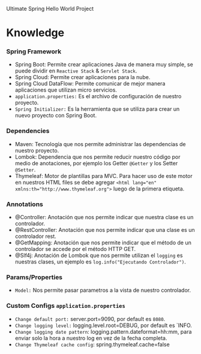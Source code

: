 Ultimate Spring Hello World Project 

# Knowledge

### Spring Framework

- Spring Boot: Permite crear aplicaciones Java de manera muy simple, se puede dividir en `Reactive Stack` & `Servlet Stack`.
- Spring Cloud: Permite crear aplicaciones para la nube.
- Spring Cloud DataFlow: Permite comunicar de mejor manera aplicaciones que utilizan micro servicios.
- `application.properties:` Es el archivo de configuración de nuestro proyecto.
- `Spring Initializer:` Es la herramienta que se utiliza para crear un nuevo proyecto con Spring Boot.

### Dependencies

- Maven: Tecnología que nos permite administrar las dependencias de nuestro proyecto.
- Lombok: Dependencia que nos permite reducir nuestro código por medio de anotaciones, por ejemplo los Getter `@Getter` y los Setter `@Setter`.
- Thymeleaf: Motor de plantillas para MVC. Para hacer uso de este motor en nuestros HTML files se debe agregar `<html lang="en" xmlns:th="http://www.thymeleaf.org">` luego de la primera etiqueta. 

### Annotations

- @Controller: Anotación que nos permite indicar que nuestra clase es un controlador.
- @RestController: Anotación que nos permite indicar que una clase es un controlador rest.
- @GetMapping: Anotación que nos permite indicar que el método de un controlador se accede por el método HTTP GET.
- @Slf4j: Anotación de Lombok que nos permite utilizan el `logging` es nuestras clases, un ejemplo es `log.info("Ejecutando Controlador")`.

### Params/Properties
- `Model:` Nos permite pasar parametros a la vista de nuestro controlador.

### Custom Configs `application.properties`

- `Change default port:` server.port=9090, por default es `8080`.
- `Change logging level:` logging.level.root=DEBUG, por default es `INFO.
- `Change logging date pattern`: logging.pattern.dateformat=hh:mm, para enviar solo la hora a nuestro log en vez de la fecha completa.
- `Change Thymeleaf cache config`: spring.thymeleaf.cache=false


